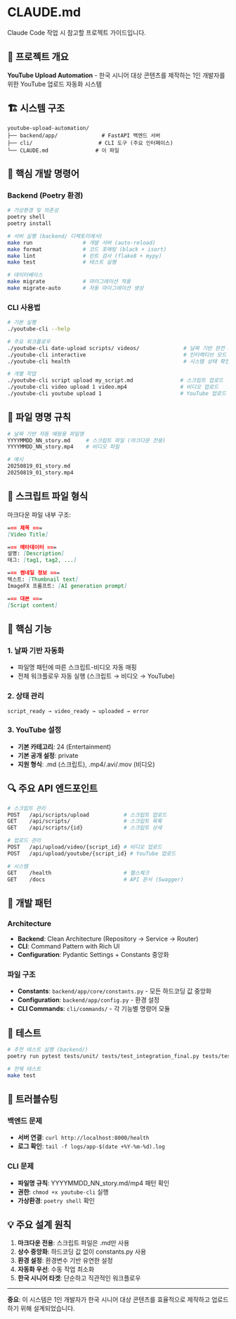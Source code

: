 # CLAUDE.md

Claude Code 작업 시 참고할 프로젝트 가이드입니다.

## 🎯 프로젝트 개요

**YouTube Upload Automation** - 한국 시니어 대상 콘텐츠를 제작하는 1인 개발자를 위한 YouTube 업로드 자동화 시스템

## 🏗️ 시스템 구조

```
youtube-upload-automation/
├── backend/app/              # FastAPI 백엔드 서버
├── cli/                     # CLI 도구 (주요 인터페이스)
└── CLAUDE.md               # 이 파일
```

## 🔧 핵심 개발 명령어

### Backend (Poetry 환경)
```bash
# 가상환경 및 의존성
poetry shell
poetry install

# 서버 실행 (backend/ 디렉토리에서)
make run                # 개발 서버 (auto-reload)
make format             # 코드 포매팅 (black + isort)
make lint               # 린트 검사 (flake8 + mypy)
make test               # 테스트 실행

# 데이터베이스
make migrate            # 마이그레이션 적용
make migrate-auto       # 자동 마이그레이션 생성
```

### CLI 사용법
```bash
# 기본 실행
./youtube-cli --help

# 주요 워크플로우
./youtube-cli date-upload scripts/ videos/              # 날짜 기반 완전 자동화
./youtube-cli interactive                               # 인터랙티브 모드
./youtube-cli health                                    # 시스템 상태 확인

# 개별 작업
./youtube-cli script upload my_script.md               # 스크립트 업로드
./youtube-cli video upload 1 video.mp4                 # 비디오 업로드
./youtube-cli youtube upload 1                         # YouTube 업로드
```

## 📂 파일 명명 규칙

```bash
# 날짜 기반 자동 매핑용 파일명
YYYYMMDD_NN_story.md     # 스크립트 파일 (마크다운 전용)
YYYYMMDD_NN_story.mp4    # 비디오 파일

# 예시
20250819_01_story.md
20250819_01_story.mp4
```

## 📝 스크립트 파일 형식

마크다운 파일 내부 구조:
```markdown
=== 제목 ===
[Video Title]

=== 메타데이터 ===
설명: [Description]
태그: [tag1, tag2, ...]

=== 썸네일 정보 ===
텍스트: [Thumbnail text]
ImageFX 프롬프트: [AI generation prompt]

=== 대본 ===
[Script content]
```

## 🚀 핵심 기능

### 1. 날짜 기반 자동화
- 파일명 패턴에 따른 스크립트-비디오 자동 매핑
- 전체 워크플로우 자동 실행 (스크립트 → 비디오 → YouTube)

### 2. 상태 관리
```
script_ready → video_ready → uploaded → error
```

### 3. YouTube 설정
- **기본 카테고리**: 24 (Entertainment)
- **기본 공개 설정**: private
- **지원 형식**: .md (스크립트), .mp4/.avi/.mov (비디오)

## 🔍 주요 API 엔드포인트

```bash
# 스크립트 관리
POST   /api/scripts/upload           # 스크립트 업로드
GET    /api/scripts/                 # 스크립트 목록
GET    /api/scripts/{id}             # 스크립트 상세

# 업로드 관리  
POST   /api/upload/video/{script_id} # 비디오 업로드
POST   /api/upload/youtube/{script_id} # YouTube 업로드

# 시스템
GET    /health                       # 헬스체크
GET    /docs                         # API 문서 (Swagger)
```

## 🔧 개발 패턴

### Architecture
- **Backend**: Clean Architecture (Repository → Service → Router)
- **CLI**: Command Pattern with Rich UI
- **Configuration**: Pydantic Settings + Constants 중앙화

### 파일 구조
- **Constants**: `backend/app/core/constants.py` - 모든 하드코딩 값 중앙화
- **Configuration**: `backend/app/config.py` - 환경 설정
- **CLI Commands**: `cli/commands/` - 각 기능별 명령어 모듈

## 🧪 테스트

```bash
# 추천 테스트 실행 (backend/)
poetry run pytest tests/unit/ tests/test_integration_final.py tests/test_json_serialization.py -v

# 전체 테스트
make test
```

## 🚨 트러블슈팅

### 백엔드 문제
- **서버 연결**: `curl http://localhost:8000/health`
- **로그 확인**: `tail -f logs/app-$(date +%Y-%m-%d).log`

### CLI 문제
- **파일명 규칙**: YYYYMMDD_NN_story.md/mp4 패턴 확인
- **권한**: `chmod +x youtube-cli` 실행
- **가상환경**: `poetry shell` 확인

## 💡 주요 설계 원칙

1. **마크다운 전용**: 스크립트 파일은 .md만 사용
2. **상수 중앙화**: 하드코딩 값 없이 constants.py 사용  
3. **환경 설정**: 환경변수 기반 유연한 설정
4. **자동화 우선**: 수동 작업 최소화
5. **한국 시니어 타겟**: 단순하고 직관적인 워크플로우

---

**중요**: 이 시스템은 1인 개발자가 한국 시니어 대상 콘텐츠를 효율적으로 제작하고 업로드하기 위해 설계되었습니다.